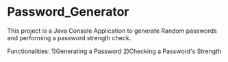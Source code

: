 # Password_Generator

This project is a Java Console Application to generate Random passwords and performing a password strength check.

Functionalities:
1)Generating a Password
2)Checking a Password's Strength
